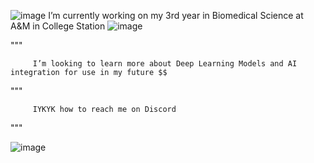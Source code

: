 ![image](https://github.com/KDragHowdy/KDragHowdy/assets/151269174/a056e1a7-0bfc-418e-9ef0-bb22de3c89ce)
         I’m currently working on my 3rd year in Biomedical Science at A&M in College Station
![image](https://github.com/KDragHowdy/KDragHowdy/assets/151269174/7e104fdb-e050-4d3f-8799-71d25dfb8e76)

""" 

         I’m looking to learn more about Deep Learning Models and AI integration for use in my future $$
""" 

         IYKYK how to reach me on Discord 
"""

![image](https://github.com/KDragHowdy/KDragHowdy/assets/151269174/a8c2b5fe-88d6-43a8-9269-ecbd5eb1d52b)



<!--
**KDragHowdy/KDragHowdy** is a ✨ _special_ ✨ repository because its `README.md` (this file) appears on your GitHub profile.



  

  
 
